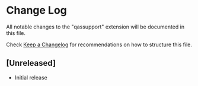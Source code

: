 # Change Log
All notable changes to the "qassupport" extension will be documented in this file.

Check [Keep a Changelog](http://keepachangelog.com/) for recommendations on how to structure this file.

## [Unreleased]
- Initial release